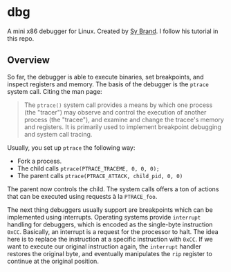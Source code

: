 # dbg
A mini x86 debugger for Linux. Created by [Sy Brand](https://github.com/TartanLlama). I follow his tutorial in this repo.

## Overview
So far, the debugger is able to execute binaries, set breakpoints, and inspect registers and memory. The basis of the debugger is the `ptrace` system call. Citing the man page:

> The `ptrace()` system call provides a means by which one process (the "tracer") may observe and control the execution of another process (the "tracee"), and examine and change the tracee's memory and registers. It is primarily used to implement breakpoint debugging and system call tracing.

Usually, you set up `ptrace` the following way:
* Fork a process.
* The child calls `ptrace(PTRACE_TRACEME, 0, 0, 0);`
* The parent calls `ptrace(PTRACE_ATTACK, child_pid, 0, 0)`

The parent now controls the child. The system calls offers a ton of actions that can be executed using requests à la `PTRACE_foo`.

The next thing debuggers usually support are breakpoints which can be implemented using interrupts. Operating systems provide `interrupt` handling for debuggers, which is encoded as the single-byte instruction `0xCC`. Basically, an interrupt is a request for the processor to halt. The idea here is to replace the instruction at a specific instruction with `0xCC`. If we want to execute our original instruction again, the `interrupt` handler restores the original byte, and eventually manipulates the `rip` register to continue at the original position.
